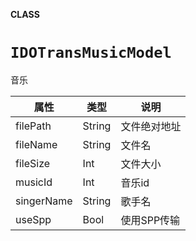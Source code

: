 **CLASS**

# `IDOTransMusicModel`

音乐

| 属性       | 类型                                    | 说明         |
| ---------- | --------------------------------------- | ------------ |
| filePath   | String                                  | 文件绝对地址 |
| fileName   | String                                  | 文件名       |
| fileSize   | Int                                     | 文件大小     |
| musicId    | Int                                     | 音乐id       |
| singerName | String                                  | 歌手名       |
| useSpp     | Bool                                    | 使用SPP传输  |

